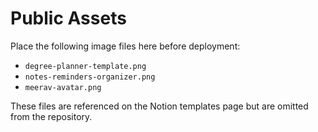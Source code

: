# Public Assets

Place the following image files here before deployment:

- `degree-planner-template.png`
- `notes-reminders-organizer.png`
- `meerav-avatar.png`

These files are referenced on the Notion templates page but are omitted from the repository.
